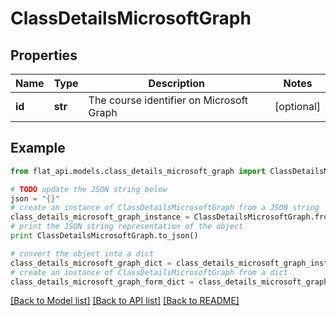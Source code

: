 # ClassDetailsMicrosoftGraph


## Properties

Name | Type | Description | Notes
------------ | ------------- | ------------- | -------------
**id** | **str** | The course identifier on Microsoft Graph | [optional] 

## Example

```python
from flat_api.models.class_details_microsoft_graph import ClassDetailsMicrosoftGraph

# TODO update the JSON string below
json = "{}"
# create an instance of ClassDetailsMicrosoftGraph from a JSON string
class_details_microsoft_graph_instance = ClassDetailsMicrosoftGraph.from_json(json)
# print the JSON string representation of the object
print ClassDetailsMicrosoftGraph.to_json()

# convert the object into a dict
class_details_microsoft_graph_dict = class_details_microsoft_graph_instance.to_dict()
# create an instance of ClassDetailsMicrosoftGraph from a dict
class_details_microsoft_graph_form_dict = class_details_microsoft_graph.from_dict(class_details_microsoft_graph_dict)
```
[[Back to Model list]](../README.md#documentation-for-models) [[Back to API list]](../README.md#documentation-for-api-endpoints) [[Back to README]](../README.md)


